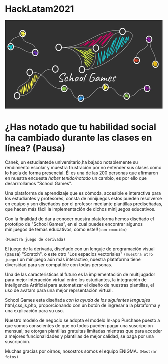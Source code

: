 # HackLatam2021

![SchoolGames](https://github.com/Kary-AG/HackLatam2021/blob/main/img/Games.png)

# ¿Has notado que tu habilidad social ha cambiado durante las clases en línea? (Pausa)

Canek, un estudiantede universitario,ha bajado notablemente su rendimiento escolar y muestra frustración por no entender sus clases como lo hacía de forma presencial. Él es una de las 200 personas que afirmaron en nuestra encuesta *haber tenido/notado* un cambio, es por ello que desarrrollamos "School Games".

Una plataforma de aprendizaje que es cómoda, accesible e interactiva para  los estudiantes y profesores, consta de minijuegos estos pueden resolverse en equipo y son diseñados por el profesor mediante plantillas prediseñadas, que hacen más fácil la implementación de dichos minijuegos educativos.

Con la finalidad de dar a conocer nuestra plataforma hemos diseñado el prototipo de "School Games", en el cual puedes encontrar algunos minijuegos de temas educativos, como este!!```(con emoción)```

```(Muestra juego de derivada)```

El juego de la derivada, diseñado con un lenguje de programación visual (pausa) "Scratch", o este otro "Los espacios vectoriales" ```(muestra otro juego)``` un minijuego aún más interactivo, nuestra plataforma tiene diversidad para ser compatible con todas personas.

Una de las caracteristicas al futuro es la implementación de multijugador para mejor interacción virtual entre los estudiantes, la integración de Inteligencia Artificial para automatizar el diseño de nuestras plantillas, el uso de avatars para una mejor reprsentación virtual.

School Games esta diseñada *con la ayuda de los siguientes lenguajes* html,css,js,php, proporcionando con un botón de ingresar a la plataforma y una explicación para su uso.

Nuestro modelo de negocio se adopta el modelo In-app Purchase puesto a que somos conscientes de que no todos pueden pagar una suscripción mensual; se otorgan plantillas gratuitas limitadas mientras que para acceder a mejores funcionalidades  y plantillas de mejor calidad, se paga por una suscripción. 

Muchas gracias por oirnos, nosostros somos el equipo ENIGMA. ```(Mostrar fotos)```
